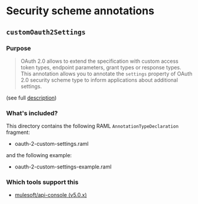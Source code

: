 # Security scheme annotations

## `customOauth2Settings`

### Purpose

> OAuth 2.0 allows to extend the specification with custom access token types,
  endpoint parameters, grant types or response types.
  This annotation allows you to annotate the `settings` property of OAuth 2.0
  security scheme type to inform applications about additional settings.

(see full [description](oauth-2-custom-settings.raml))

### What's included?

This directory contains the following RAML `AnnotationTypeDeclaration` fragment:
- oauth-2-custom-settings.raml

and the following example:
- oauth-2-custom-settings-example.raml

### Which tools support this

- [mulesoft/api-console (v5.0.x)](https://github.com/mulesoft/api-console)
